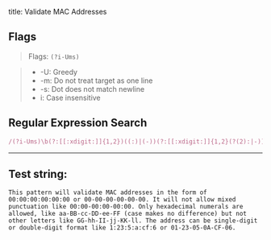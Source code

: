 title: Validate MAC Addresses

## Flags

> Flags: `(?i-Ums)`

> * -U: Greedy
> * -m: Do not treat target as one line
> * -s: Dot does not match newline
> * i: Case insensitive

## Regular Expression Search

```ruby
/(?i-Ums)\b(?:[[:xdigit:]]{1,2})((:)|(-))(?:[[:xdigit:]]{1,2}(?(2):|-)){4}[[:xdigit:]]{1,2}\b/
```

---

## Test string:

```text
This pattern will validate MAC addresses in the form of 00:00:00:00:00:00 or 00-00-00-00-00-00. It will not allow mixed punctuation like 00:00-00:00-00:00. Only hexadecimal numerals are allowed, like aa-BB-cc-DD-ee-FF (case makes no difference) but not other letters like GG-hh-II-jj-KK-ll. The address can be single-digit or double-digit format like 1:23:5:a:cf:6 or 01-23-05-0A-CF-06.
```



